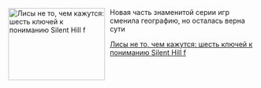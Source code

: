 <!--2025-10-07 00:44:46-->
<div class="yb">
  <div class="rss kino_teatr"><a href="https://www.kino-teatr.ru/blog/y2025/10-7/2146/" title="Лисы не то, чем кажутся: шесть ключей к пониманию Silent Hill f"><img src="https://www.kino-teatr.ru/blog/6/4/2146/poster.jpg" width="196" height="147" align="left" hspace="5" style="margin: 0px 10px 0px 5px" alt="Лисы не то, чем кажутся: шесть ключей к пониманию Silent Hill f"/></a>Новая часть знаменитой серии игр сменила географию, но осталась верна сути <p class="titl"><a href="https://www.kino-teatr.ru/blog/y2025/10-7/2146/">Лисы не то, чем кажутся: шесть ключей к пониманию Silent Hill f</a></p></div>
</div>
